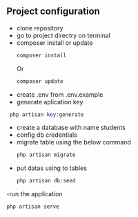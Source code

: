 ## Project configuration

- clone  repository
- go to project directry on terminal
- composer install or update
  ```php
  composer install
  ```
  Or
  ```php
  composer update
  ```
- create .env from .env.example
- genarate aplication key
 ```php
  php artisan key:generate
  ```
- create a database with name students
- config db credentials
- migrate table using the below command
  ```php
  php artisan migrate
  ```
- put datas using to tables
  ```php
  php artisan db:seed
  ```
-run the application
  ```php
  php artisan serve
  ```